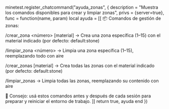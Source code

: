 minetest.register_chatcommand("ayuda_zonas", {
    description = "Muestra los comandos disponibles para crear y limpiar zonas",
    privs = {server=true},
    func = function(name, param)
        local ayuda = [[
📦 Comandos de gestión de zonas:

/crear_zona <número> [material]
→ Crea una zona específica (1–15) con el material indicado (por defecto: default:stone)

/limpiar_zona <número>
→ Limpia una zona específica (1–15), reemplazando todo con aire

/crear_zonas [material]
→ Crea todas las zonas con el material indicado (por defecto: default:stone)

/limpiar_zonas
→ Limpia todas las zonas, reemplazando su contenido con aire

🧠 Consejo: usá estos comandos antes y después de cada sesión para preparar y reiniciar el entorno de trabajo.
]]
        return true, ayuda
    end
})